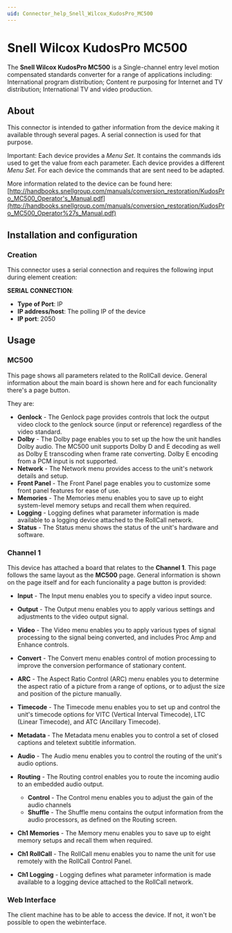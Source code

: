 ```yaml
---
uid: Connector_help_Snell_Wilcox_KudosPro_MC500
---
```


# Snell Wilcox KudosPro MC500

The **Snell Wilcox KudosPro MC500** is a Single-channel entry level motion compensated standards converter for a range of applications including: International program distribution; Content re purposing for Internet and TV distribution; International TV and video production.

## About

This connector is intended to gather information from the device making it available through several pages. A serial connection is used for that purpose.

Important: Each device provides a *Menu Set*. It contains the commands ids used to get the value from each parameter. Each device provides a different *Menu Set*. For each device the commands that are sent need to be adapted.

More information related to the device can be found here: [http://handbooks.snellgroup.com/manuals/conversion_restoration/KudosPro_MC500_Operator's_Manual.pdf](http://handbooks.snellgroup.com/manuals/conversion_restoration/KudosPro_MC500_Operator%27s_Manual.pdf)

## Installation and configuration

### Creation

This connector uses a serial connection and requires the following input during element creation:

**SERIAL CONNECTION**:

- **Type of Port**: IP
- **IP address/host**: The polling IP of the device
- **IP port**: 2050

## Usage

### MC500

This page shows all parameters related to the RollCall device. General information about the main board is shown here and for each funcionality there's a page button.

They are:

- **Genlock** - The Genlock page provides controls that lock the output video clock to the genlock source (input or reference) regardless of the video standard.
- **Dolby** - The Dolby page enables you to set up the how the unit handles Dolby audio. The MC500 unit supports Dolby D and E decoding as well as Dolby E transcoding when frame rate converting. Dolby E encoding from a PCM input is not supported.
- **Network** - The Network menu provides access to the unit's network details and setup.
- **Front Panel** - The Front Panel page enables you to customize some front panel features for ease of use.
- **Memories** - The Memories menu enables you to save up to eight system-level memory setups and recall them when required.
- **Logging** - Logging defines what parameter information is made available to a logging device attached to the RollCall network.
- **Status** - The Status menu shows the status of the unit's hardware and software.

### Channel 1

This device has attached a board that relates to the **Channel 1**. This page follows the same layout as the **MC500** page. General information is shown on the page itself and for each funcionality a page button is provided:

- **Input** - The Input menu enables you to specify a video input source.

- **Output** - The Output menu enables you to apply various settings and adjustments to the video output signal.

- **Video** - The Video menu enables you to apply various types of signal processing to the signal being converted, and includes Proc Amp and Enhance controls.

- **Convert** - The Convert menu enables control of motion processing to improve the conversion performance of stationary content.

- **ARC** - The Aspect Ratio Control (ARC) menu enables you to determine the aspect ratio of a picture from a range of options, or to adjust the size and position of the picture manually.

- **Timecode** - The Timecode menu enables you to set up and control the unit's timecode options for VITC (Vertical Interval Timecode), LTC (Linear Timecode), and ATC (Ancillary Timecode).

- **Metadata** - The Metadata menu enables you to control a set of closed captions and teletext subtitle information.

- **Audio** - The Audio menu enables you to control the routing of the unit's audio options.

- **Routing** - The Routing control enables you to route the incoming audio to an embedded audio output.
  - **Control** - The Control menu enables you to adjust the gain of the audio channels
  - **Shuffle** - The Shuffle menu contains the output information from the audio processors, as defined on the Routing screen.

- **Ch1 Memories** - The Memory menu enables you to save up to eight memory setups and recall them when required.

- **Ch1 RollCall** - The RollCall menu enables you to name the unit for use remotely with the RollCall Control Panel.

- **Ch1 Logging** - Logging defines what parameter information is made available to a logging device attached to the RollCall network.

### Web Interface

The client machine has to be able to access the device. If not, it won't be possible to open the webinterface.
